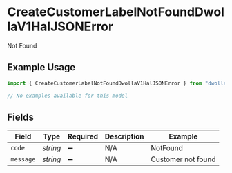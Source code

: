 # CreateCustomerLabelNotFoundDwollaV1HalJSONError

Not Found

## Example Usage

```typescript
import { CreateCustomerLabelNotFoundDwollaV1HalJSONError } from "dwolla-typescript/models/errors";

// No examples available for this model
```

## Fields

| Field              | Type               | Required           | Description        | Example            |
| ------------------ | ------------------ | ------------------ | ------------------ | ------------------ |
| `code`             | *string*           | :heavy_minus_sign: | N/A                | NotFound           |
| `message`          | *string*           | :heavy_minus_sign: | N/A                | Customer not found |